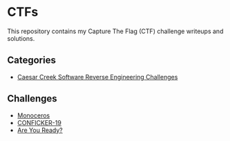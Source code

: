 # CTFs

This repository contains my Capture The Flag (CTF) challenge writeups and solutions.  

## Categories
- [Caesar Creek Software Reverse Engineering Challenges](./CaesarCreek/README.md)

## Challenges
- [Monoceros](./CaesarCreek/Monoceros/Writeup.md)
- [CONFICKER-19](./CaesarCreek/CONFICKER-19/Writeup.md)
- [Are You Ready?](./CaesarCreek/AreYouReady/Writeup.md)
